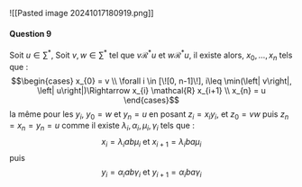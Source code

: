 ![[Pasted image 20241017180919.png]]

#### Question 9
Soit $u \in \sum^{*}$, 
Soit $v, w \in \sum^{*}$ tel que $v \mathcal{R}^{*} u$ et $w \mathcal{R}^{*}u$, 
il existe alors, $x_{0}, \dots, x_{n}$ tels que : 
$$\begin{cases}
x_{0} = v \\
\forall i \in [\![0, n-1]\!], i\leq \min(\left| v\right|, \left| u\right|)\Rightarrow x_{i} \mathcal{R} x_{i+1} \\
x_{n} = u
\end{cases}$$
la même pour les $y_{i}$, $y_{0} = w$ et $y_{n} = u$
en posant $z_{i} = x_{i}y_{i}$, et $z_{0} = vw$ puis $z_{n} = x_{n} = y_{n} = u$
comme il existe $\lambda_{i}, \alpha_{i}, \mu_{i}, \gamma_{i}$ tels que : 
$$x_{i}= \lambda_{i}ab\mu_{i} \text{ et } x_{i+1}= \lambda_{i} ba \mu_{i}$$
puis
$$y_{i} = \alpha_{i}ab\gamma_{i} \text{ et } y_{i+1} = \alpha_{i}ba\gamma_{i}$$

